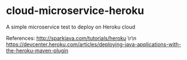 # cloud-microservice-heroku
A simple microservice test to deploy on Heroku cloud

References:
http://sparkjava.com/tutorials/heroku
\r\n
https://devcenter.heroku.com/articles/deploying-java-applications-with-the-heroku-maven-plugin

